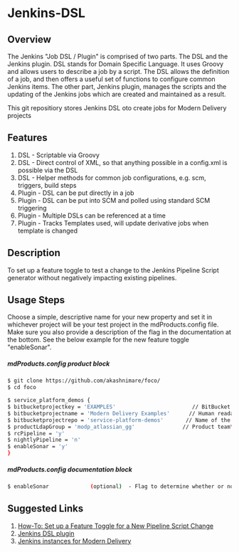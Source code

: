 Jenkins-DSL
============

Overview
------------

The Jenkins "Job DSL / Plugin" is comprised of two parts. The DSL and the Jenkins plugin. DSL stands for Domain Specific Language. It uses Groovy and allows users to describe a job by a script. The DSL allows the definition of a job, and then offers a useful set of functions to configure common Jenkins items. The other part, Jenkins plugin, manages the scripts and the updating of the Jenkins jobs which are created and maintained as a result.

This git repositiory stores Jenkins DSL oto create jobs for Modern Delivery projects

Features
------------

  1. DSL - Scriptable via Groovy
  2. DSL - Direct control of XML, so that anything possible in a config.xml is possible via the DSL
  3. DSL - Helper methods for common job configurations, e.g. scm, triggers, build steps
  4. Plugin - DSL can be put directly in a job
  5. Plugin - DSL can be put into SCM and polled using standard SCM triggering
  6. Plugin - Multiple DSLs can be referenced at a time
  7. Plugin - Tracks Templates used, will update derivative jobs when template is changed

Description
-------------

To set up a feature toggle to test a change to the Jenkins Pipeline Script generator without negatively impacting existing pipelines.

Usage Steps
------------

Choose a simple, descriptive name for your new property and set it in whichever project will be your test project in the mdProducts.config file. Make sure you also provide a description of the flag in the documentation at the bottom. See the below example for the new feature toggle "enableSonar".


##### mdProducts.config product block
```sh
$ git clone https://github.com/akashnimare/foco/
$ cd foco

$ service_platform_demos {                           
$ bitbucketprojectkey = 'EXAMPLES'                        // BitBucket project key
$ bitbucketprojectname = 'Modern Delivery Examples'      // Human readable Bitbucket
$ bitbucketprojectrepo = 'service-platform-demos'       // Name of the repository (MUST NOT CONTAIN A TILDA (~) as we use this to provide a unique separator in the name
$ productLdapGroup = 'modp_atlassian_gg'               // Product team\'s AD Group to govern entitlements
$ rcPipeline = 'y'
$ nightlyPipeline = 'n'
$ enableSonar = 'y'
}

```

##### mdProducts.config documentation block
```sh
$ enableSonar             (optional)  - Flag to determine whether or not to run a SonarQube Scan on the project
```

Suggested Links
---------------

1. [How-To: Set up a Feature Toggle for a New Pipeline Script Change ](https://moddel-tw.fhlmc.com:8044/display/TECHPILLAR/How-To%3A+Set+up+a+Feature+Toggle+for+a+New+Pipeline+Script+Change)
2. [Jenkins DSL plugin](https://github.com/jenkinsci/job-dsl-plugin/wiki)
3. [Jenkins instances for Modern Delivery](https://moddel-tw.fhlmc.com:8065/)

